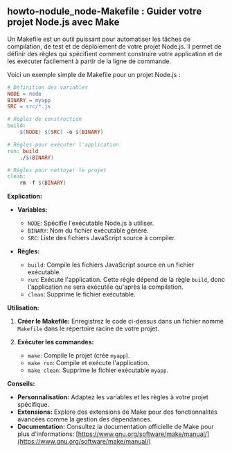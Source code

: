 ##  howto-nodule_node-Makefile :  Guider votre projet Node.js avec Make

Un Makefile est un outil puissant pour automatiser les tâches de compilation, de test et de déploiement de votre projet Node.js. Il permet de définir des règles qui spécifient comment construire votre application et de les exécuter facilement à partir de la ligne de commande.  

Voici un exemple simple de Makefile pour un projet Node.js :

```makefile
# Définition des variables
NODE = node
BINARY = myapp
SRC = src/*.js

# Règles de construction
build:
	$(NODE) $(SRC) -o $(BINARY)

# Règles pour exécuter l'application
run: build
	./$(BINARY)

# Règles pour nettoyer le projet
clean:
	rm -f $(BINARY)

```

**Explication:**

* **Variables:**

    * `NODE`: Spécifie l'exécutable Node.js à utiliser.
    * `BINARY`: Nom du fichier exécutable généré.
    * `SRC`: Liste des fichiers JavaScript source à compiler.

* **Règles:**

    * `build`: Compile les fichiers JavaScript source en un fichier exécutable.
    * `run`: Exécute l'application. Cette règle dépend de la règle `build`, donc l'application ne sera exécutée qu'après la compilation.
    * `clean`: Supprime le fichier exécutable.

**Utilisation:**

1. **Créer le Makefile:** Enregistrez le code ci-dessus dans un fichier nommé `Makefile` dans le répertoire racine de votre projet.

2. **Exécuter les commandes:**

    * `make`: Compile le projet (crée `myapp`).
    * `make run`: Compile et exécute l'application.
    * `make clean`: Supprime le fichier exécutable `myapp`.

 **Conseils:**

* **Personnalisation:** Adaptez les variables et les règles à votre projet spécifique.
* **Extensions:** Explore des extensions de Make pour des fonctionnalités avancées comme la gestion des dépendances.
* **Documentation:** Consultez la documentation officielle de Make pour plus d'informations: [https://www.gnu.org/software/make/manual/](https://www.gnu.org/software/make/manual/)



